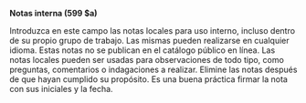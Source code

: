 **Notas interna (599 $a)**

Introduzca en este campo las notas locales para uso interno, incluso dentro de su propio grupo de trabajo. Las mismas pueden realizarse en cualquier idioma. Estas notas no se publican en el catálogo público en línea. Las notas locales pueden ser usadas para observaciones de todo tipo, como preguntas, comentarios o indagaciones a realizar. Elimine las notas después de que hayan cumplido su propósito. Es una buena práctica firmar la nota con sus iniciales y la fecha.